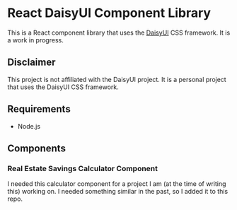 # React DaisyUI Component Library

This is a React component library that uses the [DaisyUI](https://daisyui.com/) CSS framework. It is a work in progress.

## Disclaimer

This project is not affiliated with the DaisyUI project. It is a personal project that uses the DaisyUI CSS framework.

## Requirements
- Node.js

## Components

### Real Estate Savings Calculator Component

I needed this calculator component for a project I am (at the time of writing this) working on. I needed something similar in the past, so I added it to this repo.
